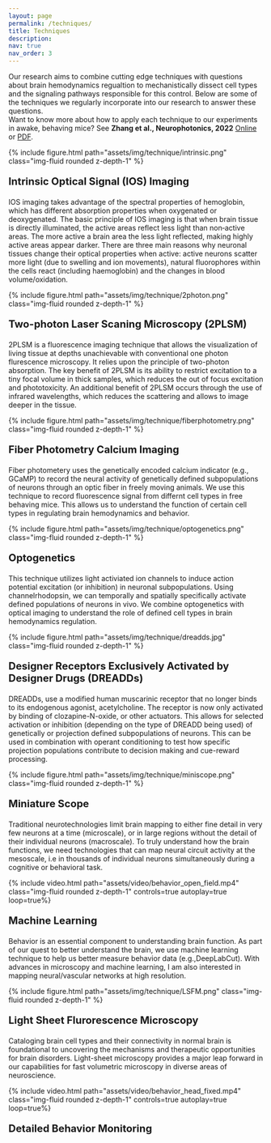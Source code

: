 ```yaml
---
layout: page
permalink: /techniques/
title: Techniques
description:
nav: true
nav_order: 3
---
```

Our research aims to combine cutting edge techniques with questions about brain hemodynamics regualtion to mechanistically dissect cell types and the signaling pathways responsible for this control. Below are some of the techniques we regularly incorporate into our research to answer these questions. <br>
Want to know more about how to apply each technique to our experiments in awake, behaving mice? See **Zhang et al., Neurophotonics, 2022** [Online](https://doi.org/10.1117/1.NPh.9.2.021905) or [PDF](/assets/pdf/papers/zhang-2022-neurophotonics.pdf).

<div class="row mt-3">
    <div class="col-sm mt-3 mt-md-0">
        {% include figure.html path="assets/img/technique/intrinsic.png" class="img-fluid rounded z-depth-1" %}
    </div>
    <div class="col-sm mt-3 mt-md-0">
         <div class="text">
            <p style = "font-size:20px"><strong> Intrinsic Optical Signal (IOS) Imaging </strong> </p>
            <p> IOS imaging takes advantage of the spectral properties of hemoglobin, which has different absorption properties when oxygenated or deoxygenated. The basic principle of IOS imaging is that when brain tissue is directly illuminated, the active areas reflect less light than non‑active areas. The more active a brain area the less light reflected, making highly active areas appear darker. There are three main reasons why neuronal tissues change their optical properties when active: active neurons scatter more light (due to swelling and ion movements), natural fluorophores within the cells react (including haemoglobin) and the changes in blood volume/oxidation.
            </p>
        </div>
    </div>
</div>

<div class="row mt-3">
    <div class="col-sm mt-3 mt-md-0">
        {% include figure.html path="assets/img/technique/2photon.png" class="img-fluid rounded z-depth-1" %}
    </div>
    <div class="col-sm mt-3 mt-md-0">
         <div class="text">
            <p style = "font-size:20px"><strong> Two-photon Laser Scaning Microscopy (2PLSM) </strong> </p>
            <p>2PLSM is a fluorescence imaging technique that allows the visualization of living tissue at depths unachievable with conventional one photon flurescence microscopy. It relies upon the principle of two-photon absorption. The key benefit of 2PLSM is its ability to restrict excitation to a tiny focal volume in thick samples, which reduces the out of focus excitation and phototoxicity. An additional benefit of 2PLSM occurs through the use of infrared wavelengths, which reduces the scattering and allows to image deeper in the tissue.</p>
        </div>
    </div>
</div>

<div class="row mt-3">
    <div class="col-sm mt-3 mt-md-0">
        {% include figure.html path="assets/img/technique/fiberphotometry.png" class="img-fluid rounded z-depth-1" %}
    </div>
    <div class="col-sm mt-3 mt-md-0">
         <div class="text">
            <p style = "font-size:20px"><strong> Fiber Photometry Calcium Imaging </strong> </p>
            <p>Fiber photometery uses the genetically encoded calcium indicator (e.g., GCaMP) to record the neural activity of genetically defined subpopulations of neurons through an optic fiber in freely moving animals. We use this technique to record fluorescence signal from differnt cell types in free behaving mice. This allows us to understand the function of certain cell types in regulating brain hemodynamics and behavior. </p>
        </div>
    </div>
</div>

<div class="row mt-3">
    <div class="col-sm mt-3 mt-md-0">
        {% include figure.html path="assets/img/technique/optogenetics.png" class="img-fluid rounded z-depth-1" %}
    </div>
    <div class="col-sm mt-3 mt-md-0">
         <div class="text">
            <p style = "font-size:20px"><strong> Optogenetics </strong> </p>
            <p>This technique utilizes light activiated ion channels to induce action potential excitation (or inhibition) in neuronal subpopulations. Using channelrhodopsin, we can temporally and spatially specifically activate defined populations of neurons in vivo. We combine optogenetics with optical imaging to understand the role of defined cell types in brain hemodynamics regulation.</p>
        </div>
    </div>
</div>

<div class="row mt-3">
    <div class="col-sm mt-3 mt-md-0">
        {% include figure.html path="assets/img/technique/dreadds.jpg" class="img-fluid rounded z-depth-1" %}
    </div>
    <div class="col-sm mt-3 mt-md-0">
         <div class="text">
            <p style = "font-size:20px"><strong> Designer Receptors Exclusively Activated by Designer Drugs (DREADDs) </strong> </p>
            <p>DREADDs, use a modified human muscarinic receptor that no longer binds to its endogenous agonist, acetylcholine. The receptor is now only activated by binding of clozapine-N-oxide, or other actuators. This allows for selected activation or inhibition (depending on the type of DREADD being used) of genetically or projection defined subpopulations of neurons. This can be used in combination with operant conditioning to test how specific projection populations contribute to decision making and cue-reward processing.</p>
        </div>
    </div>
</div>

<div class="row mt-3">
    <div class="col-sm mt-3 mt-md-0">
        {% include figure.html path="assets/img/technique/miniscope.png" class="img-fluid rounded z-depth-1" %}
    </div>
    <div class="col-sm mt-3 mt-md-0">
         <div class="text">
            <p style = "font-size:20px"><strong> Miniature Scope </strong> </p>
            <p>Traditional neurotechnologies limit brain mapping to either fine detail in very few neurons at a time (microscale), or in large regions without the detail of their individual neurons (macroscale). To truly understand how the brain functions, we need technologies that can map neural circuit activity at the mesoscale, i.e in thousands of individual neurons simultaneously during a cognitive or behavioral task.</p>
        </div>
    </div>
</div>

<div class="row mt-3">
    <div class="col-sm mt-3 mt-md-0">
        {% include video.html path="assets/video/behavior_open_field.mp4" class="img-fluid rounded z-depth-1" controls=true autoplay=true loop=true%}
    </div>
    <div class="col-sm mt-3 mt-md-0">
         <div class="text">
            <p style = "font-size:20px"><strong> Machine Learning </strong> </p>
            <p>Behavior is an essential component to understanding brain function. As part of our quest to better understand the brain, we use machine learning technique to help us better measure behavior data (e.g.,DeepLabCut). With advances in microscopy and machine learning, I am also interested in mapping neural/vascular networks at high resolution.</p>
        </div>
    </div>
</div>


<div class="row mt-3">
    <div class="col-sm mt-3 mt-md-0">
        {% include figure.html path="assets/img/technique/LSFM.png" class="img-fluid rounded z-depth-1" %}
    </div>
    <div class="col-sm mt-3 mt-md-0">
         <div class="text">
            <p style = "font-size:20px"><strong> Light Sheet Flurorescence Microscopy </strong> </p>
            <p>Cataloging brain cell types and their connectivity in normal brain is foundational to uncovering the mechanisms and therapeutic opportunities for brain disorders. Light-sheet microscopy provides a major leap forward in our capabilities for fast volumetric microscopy in diverse areas of neuroscience.</p>
        </div>
    </div>
</div>


<div class="row mt-3">
    <div class="col-sm mt-3 mt-md-0">
        {% include video.html path="assets/video/behavior_head_fixed.mp4" class="img-fluid rounded z-depth-1" controls=true autoplay=true loop=true%}
    </div>
    <div class="col-sm mt-3 mt-md-0">
         <div class="text">
            <p style = "font-size:20px"><strong> Detailed Behavior Monitoring </strong> </p>
            <p></p>
        </div>
    </div>
</div>

